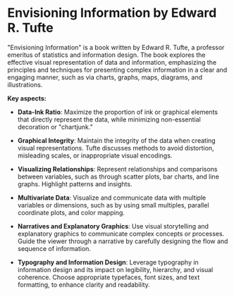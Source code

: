 # Envisioning Information by Edward R. Tufte

"Envisioning Information" is a book written by Edward R. Tufte, a professor emeritus of statistics and information design. The book explores the effective visual representation of data and information, emphasizing the principles and techniques for presenting complex information in a clear and engaging manner, such as via charts, graphs, maps, diagrams, and illustrations.

**Key aspects:**

* **Data-Ink Ratio**: Maximize the proportion of ink or graphical elements that directly represent the data, while minimizing non-essential decoration or "chartjunk."

* **Graphical Integrity**: Maintain the integrity of the data when creating visual representations. Tufte discusses methods to avoid distortion, misleading scales, or inappropriate visual encodings.

* **Visualizing Relationships**: Represent relationships and comparisons between variables, such as through scatter plots, bar charts, and line graphs. Highlight patterns and insights.

* **Multivariate Data**: Visualize and communicate data with multiple variables or dimensions, such as by using small multiples, parallel coordinate plots, and color mapping.

* **Narratives and Explanatory Graphics**: Use visual storytelling and explanatory graphics to communicate complex concepts or processes. Guide the viewer through a narrative by carefully designing the flow and sequence of information.

* **Typography and Information Design**: Leverage typography in information design and its impact on legibility, hierarchy, and visual coherence. Choose appropriate typefaces, font sizes, and text formatting, to enhance clarity and readability.
